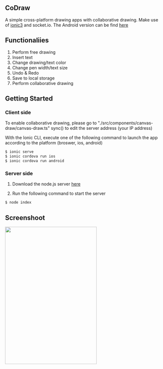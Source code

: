 ## CoDraw
A simple cross-platform drawing apps with collaborative drawing. Make use
of [ionic3](http://ionicframework.com/docs/) and socket.io. The Android version can be find [here](https://github.com/wcweng68/collaborativeDrawing-Android)

## Functionaliies
1. Perform free drawing
2. Insert text
3. Change drawing/text color
4. Change pen width/text size
5. Undo & Redo
6. Save to local storage
7. Perform collaborative drawing

## Getting Started
### Client side
To enable collaborative drawing, please go to
"./src/components/canvas-draw/canvas-draw.ts" sync() to edit the server address (your IP address)

With the Ionic CLI, execute one of the following command to launch the app according to the platform (broswer, ios, android)

```bash
$ ionic serve
$ ionic cordova run ios
$ ionic cordova run android
```
### Server side
1. Download the node.js server [here](https://github.com/wcweng68/co-draw-nodejs-ionic3)

2. Run the following command to start the server
```bash
$ node index
```

## Screenshoot
<img src="https://i.imgur.com/CE2AuBm.png " width="300" height="450" />